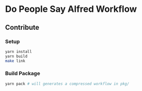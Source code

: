 # Do People Say Alfred Workflow

## Contribute

### Setup

```bash
yarn install
yarn build
make link
```

### Build Package

```bash
yarn pack # will generates a compressed workflow in pkg/
```
